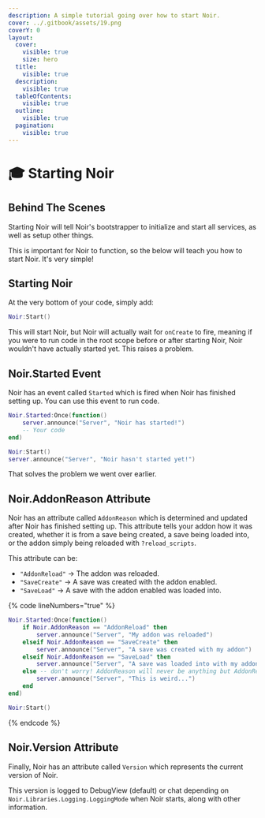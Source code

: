 ```yaml
---
description: A simple tutorial going over how to start Noir.
cover: ../.gitbook/assets/19.png
coverY: 0
layout:
  cover:
    visible: true
    size: hero
  title:
    visible: true
  description:
    visible: true
  tableOfContents:
    visible: true
  outline:
    visible: true
  pagination:
    visible: true
---
```


# 🎓 Starting Noir

## Behind The Scenes

Starting Noir will tell Noir's bootstrapper to initialize and start all services, as well as setup other things.

This is important for Noir to function, so the below will teach you how to start Noir. It's very simple!



## Starting Noir

At the very bottom of your code, simply add:

```lua
Noir:Start()
```

This will start Noir, but Noir will actually wait for `onCreate` to fire, meaning if you were to run code in the root scope before or after starting Noir, Noir wouldn't have actually started yet. This raises a problem.

## Noir.Started Event

Noir has an event called `Started` which is fired when Noir has finished setting up. You can use this event to run code.

```lua
Noir.Started:Once(function()
    server.announce("Server", "Noir has started!")
    -- Your code
end)

Noir:Start()
server.announce("Server", "Noir hasn't started yet!")
```

That solves the problem we went over earlier.&#x20;

## Noir.AddonReason Attribute

Noir has an attribute called `AddonReason` which is determined and updated after Noir has finished setting up. This attribute tells your addon how it was created, whether it is from a save being created, a save being loaded into, or the addon simply being reloaded with `?reload_scripts`.

This attribute can be:

* `"AddonReload"` -> The addon was reloaded.
* `"SaveCreate"` -> A save was created with the addon enabled.
* `"SaveLoad"` -> A save with the addon enabled was loaded into.

{% code lineNumbers="true" %}
```lua
Noir.Started:Once(function()
    if Noir.AddonReason == "AddonReload" then
        server.announce("Server", "My addon was reloaded")
    elseif Noir.AddonReason == "SaveCreate" then
        server.announce("Server", "A save was created with my addon")
    elseif Noir.AddonReason == "SaveLoad" then
        server.announce("Server", "A save was loaded into with my addon")
    else -- don't worry! AddonReason will never be anything but AddonReload, SaveCreate, or SaveLoad
        server.announce("Server", "This is weird...")
    end
end)

Noir:Start()
```
{% endcode %}

## Noir.Version Attribute

Finally, Noir has an attribute called `Version` which represents the current version of Noir.

This version is logged to DebugView (default) or chat depending on `Noir.Libraries.Logging.LoggingMode` when Noir starts, along with other information.